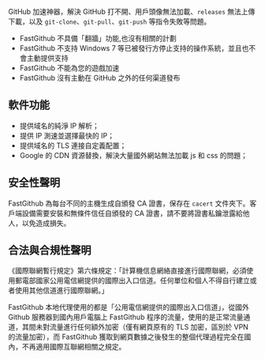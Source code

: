 GitHub 加速神器，解決 GitHub 打不開、用戶頭像無法加載、`releases` 無法上傳下載，以及 `git-clone`、`git-pull`、`git-push` 等指令失敗等問題。

- FastGithub 不具備「翻牆」功能,也沒有相關的計劃
- FastGithub 不支持 Windows 7 等已被發行方停止支持的操作系統，並且也不會主動提供支持
- FastGithub 不能為您的遊戲加速
- FastGithub 沒有主動在 GitHub 之外的任何渠道發布

## 軟件功能

- 提供域名的純淨 IP 解析；
- 提供 IP 測速並選擇最快的 IP；
- 提供域名的 TLS 連接自定義配置；
- Google 的 CDN 資源替換，解決大量國外網站無法加載 js 和 css 的問題；

## 安全性聲明

FastGithub 為每台不同的主機生成自頒發 CA 證書，保存在 `cacert` 文件夾下。客戶端設備需要安裝和無條件信任自頒發的 CA 證書，請不要將證書私鑰泄露給他人，以免造成損失。

## 合法與合規性聲明

《國際聯網暫行規定》第六條規定：「計算機信息網絡直接進行國際聯網，必須使用郵電部國家公用電信網提供的國際出入口信道。任何單位和個人不得自行建立或者使用其他信道進行國際聯網。」

FastGithub 本地代理使用的都是「公用電信網提供的國際出入口信道」，從國外 Github 服務器到國內用戶電腦上 FastGithub 程序的流量，使用的是正常流量通道，其間未對流量進行任何額外加密（僅有網頁原有的 TLS 加密，區別於 VPN 的流量加密），而 FastGithub 獲取到網頁數據之後發生的整個代理過程完全在國內，不再適用國際互聯網相關之規定。


